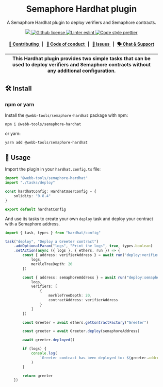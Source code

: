 <p align="center">
    <h1 align="center">
        Semaphore Hardhat plugin
    </h1>
    <p align="center">A Semaphore Hardhat plugin to deploy verifiers and Semaphore contracts.</p>
</p>

<p align="center">
    <a href="https://github.com/webb-tools">
        <img src="https://img.shields.io/badge/project-Semaphore-blue.svg?style=flat-square">
    </a>
    <a href="https://github.com/webb-tools/semaphore/blob/main/LICENSE">
        <img alt="Github license" src="https://img.shields.io/github/license/webb-tools/semaphore.svg?style=flat-square">
    </a>
    <a href="https://eslint.org/">
        <img alt="Linter eslint" src="https://img.shields.io/badge/linter-eslint-8080f2?style=flat-square&logo=eslint" />
    </a>
    <a href="https://prettier.io/">
        <img alt="Code style prettier" src="https://img.shields.io/badge/code%20style-prettier-f8bc45?style=flat-square&logo=prettier" />
    </a>
</p>

<div align="center">
    <h4>
        <a href="https://github.com/webb-tools/semaphore-anchor/blob/develop/CONTRIBUTING.md">
            👥 Contributing
        </a>
        <span>&nbsp;&nbsp;|&nbsp;&nbsp;</span>
        <a href="https://github.com/webb-tools/semaphore-anchor/blob/develop/CODE_OF_CONDUCT.md">
            🤝 Code of conduct
        </a>
        <span>&nbsp;&nbsp;|&nbsp;&nbsp;</span>
        <a href="https://github.com/webb-tools/semaphore-anchor/contribute">
            🔎 Issues
        </a>
        <span>&nbsp;&nbsp;|&nbsp;&nbsp;</span>
        <a href="https://discord.gg/zvz9uWr5Me">
            🗣️ Chat &amp; Support
        </a>
    </h4>
</div>

| This Hardhat plugin provides two simple tasks that can be used to deploy verifiers and Semaphore contracts without any additional configuration. |
| ------------------------------------------------------------------------------------------------------------------------------------------------ |

## 🛠 Install

### npm or yarn

Install the `@webb-tools/semaphore-hardhat` package with npm:

```bash
npm i @webb-tools/semaphore-hardhat
```

or yarn:

```bash
yarn add @webb-tools/semaphore-hardhat
```

## 📜 Usage

Import the plugin in your `hardhat.config.ts` file:

```typescript
import "@webb-tools/semaphore-hardhat"
import "./tasks/deploy"

const hardhatConfig: HardhatUserConfig = {
    solidity: "0.8.4"
}

export default hardhatConfig
```

And use its tasks to create your own `deploy` task and deploy your contract with a Semaphore address.

```typescript
import { task, types } from "hardhat/config"

task("deploy", "Deploy a Greeter contract")
    .addOptionalParam("logs", "Print the logs", true, types.boolean)
    .setAction(async ({ logs }, { ethers, run }) => {
        const { address: verifierAddress } = await run("deploy:verifier", {
            logs,
            merkleTreeDepth: 20
        })

        const { address: semaphoreAddress } = await run("deploy:semaphore", {
            logs,
            verifiers: [
                {
                    merkleTreeDepth: 20,
                    contractAddress: verifierAddress
                }
            ]
        })

        const Greeter = await ethers.getContractFactory("Greeter")

        const greeter = await Greeter.deploy(semaphoreAddress)

        await greeter.deployed()

        if (logs) {
            console.log(
                `Greeter contract has been deployed to: ${greeter.address}`
            )
        }

        return greeter
    })
```
